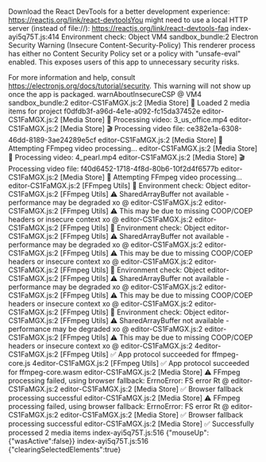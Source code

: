 Download the React DevTools for a better development experience: https://reactjs.org/link/react-devtoolsYou might need to use a local HTTP server (instead of file://): https://reactjs.org/link/react-devtools-faq
index-ayi5q75T.js:414 Environment check: Object
VM4 sandbox_bundle:2 Electron Security Warning (Insecure Content-Security-Policy) This renderer process has either no Content Security
  Policy set or a policy with "unsafe-eval" enabled. This exposes users of
  this app to unnecessary security risks.

For more information and help, consult
https://electronjs.org/docs/tutorial/security.
This warning will not show up
once the app is packaged.
warnAboutInsecureCSP @ VM4 sandbox_bundle:2
editor-CS1FaMGX.js:2 [Media Store] 📁 Loaded 2 media items for project f0dfdb3f-a96d-4e1e-a092-fc15da37452e
editor-CS1FaMGX.js:2 [Media Store] 🔄 Processing video: 3_us_office.mp4
editor-CS1FaMGX.js:2 [Media Store] 🎬 Processing video file: ce382e1a-6308-46dd-8189-3ae24289e5cf
editor-CS1FaMGX.js:2 [Media Store] 🔧 Attempting FFmpeg video processing...
editor-CS1FaMGX.js:2 [Media Store] 🔄 Processing video: 4_pearl.mp4
editor-CS1FaMGX.js:2 [Media Store] 🎬 Processing video file: f40d6452-1718-4f8d-80b6-10f2d4f6577b
editor-CS1FaMGX.js:2 [Media Store] 🔧 Attempting FFmpeg video processing...
editor-CS1FaMGX.js:2 [FFmpeg Utils] 🧪 Environment check: Object
editor-CS1FaMGX.js:2 [FFmpeg Utils] ⚠️ SharedArrayBuffer not available - performance may be degraded
xo @ editor-CS1FaMGX.js:2
editor-CS1FaMGX.js:2 [FFmpeg Utils] ⚠️ This may be due to missing COOP/COEP headers or insecure context
xo @ editor-CS1FaMGX.js:2
editor-CS1FaMGX.js:2 [FFmpeg Utils] 🧪 Environment check: Object
editor-CS1FaMGX.js:2 [FFmpeg Utils] ⚠️ SharedArrayBuffer not available - performance may be degraded
xo @ editor-CS1FaMGX.js:2
editor-CS1FaMGX.js:2 [FFmpeg Utils] ⚠️ This may be due to missing COOP/COEP headers or insecure context
xo @ editor-CS1FaMGX.js:2
editor-CS1FaMGX.js:2 [FFmpeg Utils] 🧪 Environment check: Object
editor-CS1FaMGX.js:2 [FFmpeg Utils] ⚠️ SharedArrayBuffer not available - performance may be degraded
xo @ editor-CS1FaMGX.js:2
editor-CS1FaMGX.js:2 [FFmpeg Utils] ⚠️ This may be due to missing COOP/COEP headers or insecure context
xo @ editor-CS1FaMGX.js:2
editor-CS1FaMGX.js:2 [FFmpeg Utils] 🧪 Environment check: Object
editor-CS1FaMGX.js:2 [FFmpeg Utils] ⚠️ SharedArrayBuffer not available - performance may be degraded
xo @ editor-CS1FaMGX.js:2
editor-CS1FaMGX.js:2 [FFmpeg Utils] ⚠️ This may be due to missing COOP/COEP headers or insecure context
xo @ editor-CS1FaMGX.js:2
4editor-CS1FaMGX.js:2 [FFmpeg Utils] ✅ App protocol succeeded for ffmpeg-core.js
4editor-CS1FaMGX.js:2 [FFmpeg Utils] ✅ App protocol succeeded for ffmpeg-core.wasm
editor-CS1FaMGX.js:2 [Media Store] ⚠️ FFmpeg processing failed, using browser fallback: ErrnoError: FS error
Rt @ editor-CS1FaMGX.js:2
editor-CS1FaMGX.js:2 [Media Store] ✅ Browser fallback processing successful
editor-CS1FaMGX.js:2 [Media Store] ⚠️ FFmpeg processing failed, using browser fallback: ErrnoError: FS error
Rt @ editor-CS1FaMGX.js:2
editor-CS1FaMGX.js:2 [Media Store] ✅ Browser fallback processing successful
editor-CS1FaMGX.js:2 [Media Store] ✅ Successfully processed 2 media items
index-ayi5q75T.js:516 {"mouseUp":{"wasActive":false}}
index-ayi5q75T.js:516 {"clearingSelectedElements":true}